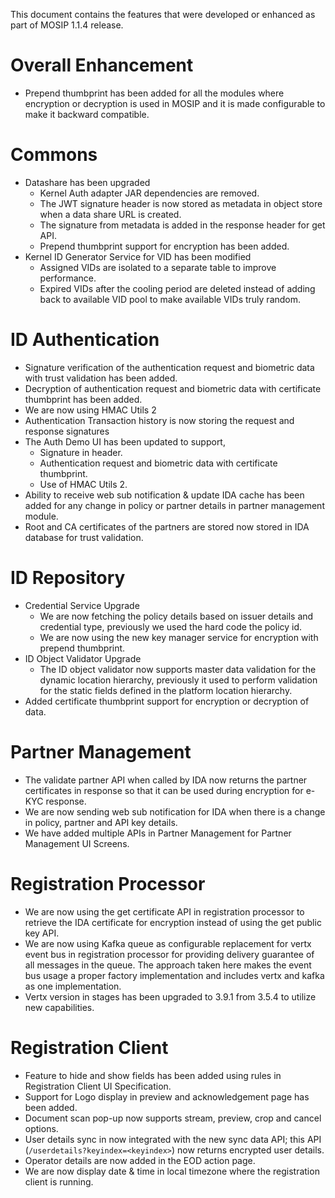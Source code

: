 This document contains the features that were developed or enhanced as part of MOSIP 1.1.4 release.

# Overall Enhancement
* Prepend thumbprint has been added for all the modules where encryption or decryption is used in MOSIP and it is made configurable to make it backward compatible.

# Commons

* Datashare has been upgraded
	* Kernel Auth adapter JAR dependencies are removed.
	* The JWT signature header is now stored as metadata in object store when a data share URL is created.
	* The signature from metadata is added in the response header for get API.
	* Prepend thumbprint support for encryption has been added.
* Kernel ID Generator Service for VID has been modified
	* Assigned VIDs are isolated to a separate table to improve performance.
	* Expired VIDs after the cooling period are deleted instead of adding back to available VID pool to make available VIDs truly random.

# ID Authentication
* Signature verification of the authentication request and biometric data with trust validation has been added.
* Decryption of authentication request and biometric data with certificate thumbprint has been added.
* We are now using HMAC Utils 2
* Authentication Transaction history is now storing the request and response signatures
* The Auth Demo UI has been updated to support,
	* Signature in header.
	* Authentication request and biometric data with certificate thumbprint.
	* Use of HMAC Utils 2.
* Ability to receive web sub notification & update IDA cache has been added for any change in policy or partner details in partner management module.
* Root and CA certificates of the partners are stored now stored in IDA database for trust validation.

# ID Repository
* Credential Service Upgrade
	* We are now fetching the policy details based on issuer details and credential type, previously we used the hard code the policy id.
	* We are now using the new key manager service for encryption with prepend thumbprint.
* ID Object Validator Upgrade
	* The ID object validator now supports master data validation for the dynamic location hierarchy, previously it used to perform validation for the static fields defined in the platform location hierarchy.
* Added certificate thumbprint support for encryption or decryption of data. 

# Partner Management
* The validate partner API when called by IDA now returns the partner certificates in response so that it can be used during encryption for e-KYC response.
* We are now sending web sub notification for IDA when there is a change in policy, partner and API key details.
* We have added multiple APIs in Partner Management for Partner Management UI Screens.

# Registration Processor
* We are now using the get certificate API in registration processor to retrieve the IDA certificate for encryption instead of using the get public key API.
* We are now using Kafka queue as configurable replacement for vertx event bus in registration processor for providing delivery guarantee of all messages in the queue. The approach taken here makes the event bus usage a proper factory implementation and includes vertx and kafka as one implementation.  
* Vertx version in stages has been upgraded to 3.9.1 from 3.5.4 to utilize new capabilities.

# Registration Client
* Feature to hide and show fields has been added using rules in Registration Client UI Specification.
* Support for Logo display in preview and acknowledgement page has been added.
* Document scan pop-up now supports stream, preview, crop and cancel options.
* User details sync in now integrated with the new sync data API; this API (`/userdetails?keyindex=<keyindex>`) now returns encrypted user details.
* Operator details are now added in the EOD action page.
* We are now display date & time in local timezone where the registration client is running.